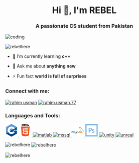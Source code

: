 <h1 align="center">Hi 👋, I'm REBEL</h1>
<h3 align="center">A passionate CS student from Pakistan</h3>
<img aling="right" alt="coding" width="400" src="https://www.youtube.com/redirect?event=video_description&redir_token=QUFFLUhqbTJ5RzRIaW55LTZ3NmlnQzVjZHNGSFRLREhIUXxBQ3Jtc0trb2NrNDJFRm83UkptNUs5YXA5TU9rOUl6NzJqUjdQNGlabFJKZTB6VW1qRVdtdjBsTzVxa1VOaEItUHR5YXlNV0tXaWgwVW9qODI0TnVWdlljRHQtR2FPWk9UZUdra21OZUFWN3VEakVkRE9tVjRKVQ&q=https%3A%2F%2Fuser-images.githubusercontent.com%2F55389276%2F140866485-8fb1c876-9a8f-4d6a-98dc-08c4981eaf70.gif&v=HD4cnRuSGN0">
<p align="left"> <img src="https://komarev.com/ghpvc/?username=rebelhere&label=Profile%20views&color=0e75b6&style=flat" alt="rebelhere" /> </p>

- 🌱 I’m currently learning **c++**

- 💬 Ask me about **anything new**

- ⚡ Fun fact **world is full of surprises**

<h3 align="left">Connect with me:</h3>
<p align="left">
<a href="https://fb.com/rahim usman" target="blank"><img align="center" src="https://raw.githubusercontent.com/rahuldkjain/github-profile-readme-generator/master/src/images/icons/Social/facebook.svg" alt="rahim usman" height="30" width="40" /></a>
<a href="https://instagram.com/rahim.usman.77" target="blank"><img align="center" src="https://raw.githubusercontent.com/rahuldkjain/github-profile-readme-generator/master/src/images/icons/Social/instagram.svg" alt="rahim.usman.77" height="30" width="40" /></a>
</p>

<h3 align="left">Languages and Tools:</h3>
<p align="left"> <a href="https://www.w3schools.com/cpp/" target="_blank" rel="noreferrer"> <img src="https://raw.githubusercontent.com/devicons/devicon/master/icons/cplusplus/cplusplus-original.svg" alt="cplusplus" width="40" height="40"/> </a> <a href="https://www.w3.org/html/" target="_blank" rel="noreferrer"> <img src="https://raw.githubusercontent.com/devicons/devicon/master/icons/html5/html5-original-wordmark.svg" alt="html5" width="40" height="40"/> </a> <a href="https://www.mathworks.com/" target="_blank" rel="noreferrer"> <img src="https://upload.wikimedia.org/wikipedia/commons/2/21/Matlab_Logo.png" alt="matlab" width="40" height="40"/> </a> <a href="https://www.microsoft.com/en-us/sql-server" target="_blank" rel="noreferrer"> <img src="https://www.svgrepo.com/show/303229/microsoft-sql-server-logo.svg" alt="mssql" width="40" height="40"/> </a> <a href="https://www.mysql.com/" target="_blank" rel="noreferrer"> <img src="https://raw.githubusercontent.com/devicons/devicon/master/icons/mysql/mysql-original-wordmark.svg" alt="mysql" width="40" height="40"/> </a> <a href="https://www.photoshop.com/en" target="_blank" rel="noreferrer"> <img src="https://raw.githubusercontent.com/devicons/devicon/master/icons/photoshop/photoshop-line.svg" alt="photoshop" width="40" height="40"/> </a> <a href="https://unity.com/" target="_blank" rel="noreferrer"> <img src="https://www.vectorlogo.zone/logos/unity3d/unity3d-icon.svg" alt="unity" width="40" height="40"/> </a> <a href="https://unrealengine.com/" target="_blank" rel="noreferrer"> <img src="https://raw.githubusercontent.com/kenangundogan/fontisto/036b7eca71aab1bef8e6a0518f7329f13ed62f6b/icons/svg/brand/unreal-engine.svg" alt="unreal" width="40" height="40"/> </a> </p>

<p><img align="left" src="https://github-readme-stats.vercel.app/api/top-langs?username=rebelhere&show_icons=true&locale=en&layout=compact" alt="rebelhere" /></p>

<p>&nbsp;<img align="center" src="https://github-readme-stats.vercel.app/api?username=rebelhere&show_icons=true&locale=en" alt="rebelhere" /></p>

<p><img align="center" src="https://github-readme-streak-stats.herokuapp.com/?user=rebelhere&" alt="rebelhere" /></p>
<!---
Rebelhere/Rebelhere is a ✨ special ✨ repository because its `README.md` (this file) appears on your GitHub profile.
You can click the Preview link to take a look at your changes.
--->
